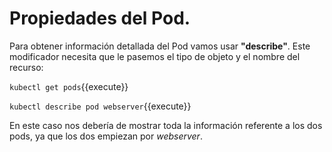# Propiedades del Pod.

Para obtener información detallada del Pod vamos usar **"describe"**.  Este modificador necesita que le pasemos el tipo de objeto y el nombre del recurso:

`kubectl get pods`{{execute}}

`kubectl describe pod webserver`{{execute}}

En este caso nos debería de mostrar toda la información referente a los dos pods, ya que los dos empiezan por *webserver*.